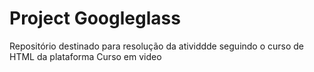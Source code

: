# Project Googleglass
Repositório destinado para resolução da atividdde seguindo o curso de HTML da plataforma Curso em video

